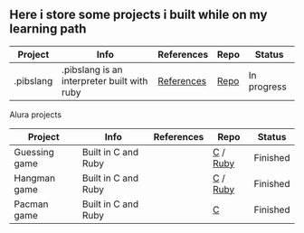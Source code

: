 ## Here i store some projects i built while on my learning path

| Project | Info | References | Repo | Status |
| -- | -- | -- | -- | -- |
| .pibslang | .pibslang is an interpreter built with ruby | [References](https://github.com/biancaguzenski/learning-path/blob/master/references.md) | [Repo](https://github.com/biancaguzenski/pibs-lang) | In progress |

Alura projects

| Project | Info | References | Repo | Status |
| -- | -- | -- | -- | -- |
| Guessing game | Built in C and Ruby | | [C](https://github.com/biancaguzenski/learning-path/tree/master/Projects/guessGame) / [Ruby](https://github.com/biancaguzenski/learning-path/tree/master/Projects/guessGameRuby)| Finished |
| Hangman game |  Built in C and Ruby | | [C](https://github.com/biancaguzenski/learning-path/tree/master/Projects/hangman) / [Ruby](https://github.com/biancaguzenski/learning-path/tree/master/Projects/hangmanRuby) | Finished |
| Pacman game | Built in C and Ruby | | [C](https://github.com/biancaguzenski/learning-path/tree/master/Projects/pacman)| Finished |
